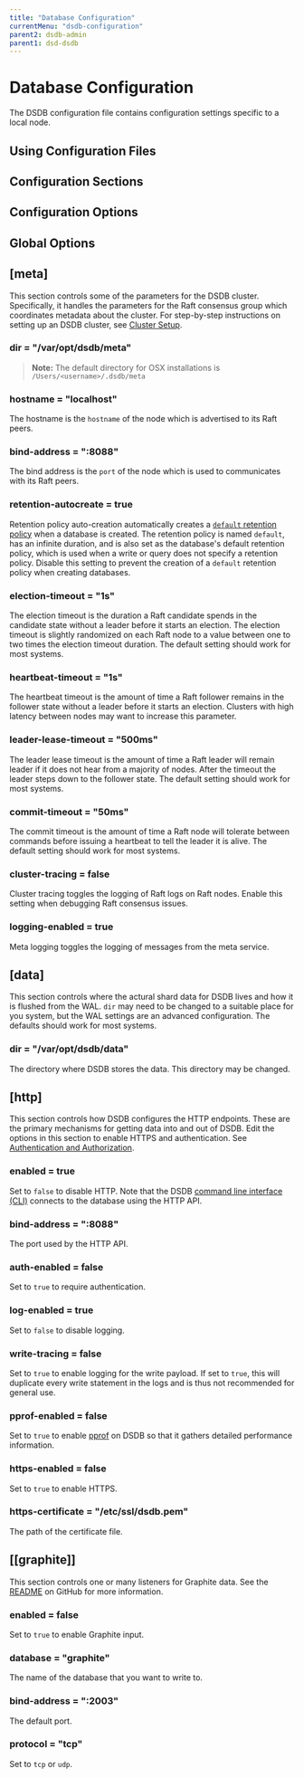 ```yaml
---
title: "Database Configuration"
currentMenu: "dsdb-configuration"
parent2: dsdb-admin
parent1: dsd-dsdb
---
```


# Database Configuration

The DSDB configuration file contains configuration settings specific to a local node.

## Using Configuration Files

## Configuration Sections


## Configuration Options


## Global Options

## [meta]

This section controls some of the parameters for the DSDB cluster.
Specifically, it handles the parameters for the Raft consensus group which coordinates metadata about the cluster.
For step-by-step instructions on setting up an DSDB cluster, see [Cluster Setup](/dsdb/guides/clustering.md).

### dir = "/var/opt/dsdb/meta"


>**Note:** The default directory for OSX installations is `/Users/<username>/.dsdb/meta`

### hostname = "localhost"

The hostname is the `hostname` of the node which is advertised to its Raft peers.

### bind-address = ":8088"

The bind address is the `port` of the node which is used to communicates with its Raft peers.

### retention-autocreate = true

Retention policy auto-creation automatically creates a [`default` retention policy](/dsdb/concepts/glossary.md#retention-policy-rp) when a database is created.
The retention policy is named `default`, has an infinite duration, and is also set as the database's default retention policy, which is used when a write or query does not specify a retention policy.
Disable this setting to prevent the creation of a `default` retention policy when creating databases.

### election-timeout = "1s"

The election timeout is the duration a Raft candidate spends in the candidate state without a leader before it starts an election.
The election timeout is slightly randomized on each Raft node to a value between one to two times the election timeout duration.
The default setting should work for most systems.

### heartbeat-timeout = "1s"

The heartbeat timeout is the amount of time a Raft follower remains in the follower state without a leader before it starts an election.
Clusters with high latency between nodes may want to increase this parameter.

### leader-lease-timeout = "500ms"

The leader lease timeout is the amount of time a Raft leader will remain leader if it does not hear from a majority of nodes.
After the timeout the leader steps down to the follower state.
The default setting should work for most systems.

### commit-timeout = "50ms"

The commit timeout is the amount of time a Raft node will tolerate between commands before issuing a heartbeat to tell the leader it is alive.
The default setting should work for most systems.

### cluster-tracing = false

Cluster tracing toggles the logging of Raft logs on Raft nodes.
Enable this setting when debugging Raft consensus issues.

### logging-enabled = true

Meta logging toggles the logging of messages from the meta service.

## [data]

This section controls where the actural shard data for DSDB lives and how it is flushed from the WAL. `dir` may need to be changed to a suitable place for you system, but the WAL settings are an advanced configuration. The defaults should work for most systems.

### dir = "/var/opt/dsdb/data"

The directory where DSDB stores the data.
This directory may be changed.

## [http]

This section controls how DSDB configures the HTTP endpoints.
These are the primary mechanisms for getting data into and out of DSDB.
Edit the options in this section to enable HTTPS and authentication.
See [Authentication and Authorization](/dsdb/administration/authentication_and_authorization.md).

### enabled = true

Set to `false` to disable HTTP.
Note that the DSDB [command line interface (CLI)](/dsdb/tools/shell.md) connects to the database using the HTTP API.

### bind-address = ":8088"

The port used by the HTTP API.

### auth-enabled = false

Set to `true` to require authentication.

### log-enabled = true

Set to `false` to disable logging.

### write-tracing = false

Set to `true` to enable logging for the write payload.
If set to `true`, this will duplicate every write statement in the logs and is thus not recommended for general use.

### pprof-enabled = false

Set to `true` to enable [pprof](http://blog.golang.org/profiling-go-programs) on DSDB so that it gathers detailed performance information.

### https-enabled = false

Set to `true` to enable HTTPS.

### https-certificate = "/etc/ssl/dsdb.pem"

The path of the certificate file.

## [[graphite]]

This section controls one or many listeners for Graphite data.
See the [README](https://github.com/dsdb/dsdb/blob/master/services/graphite/README.md) on GitHub for more information.

### enabled = false

Set to `true` to enable Graphite input.

### database = "graphite"

The name of the database that you want to write to.

### bind-address = ":2003"

The default port.

### protocol = "tcp"

Set to `tcp` or `udp`.

